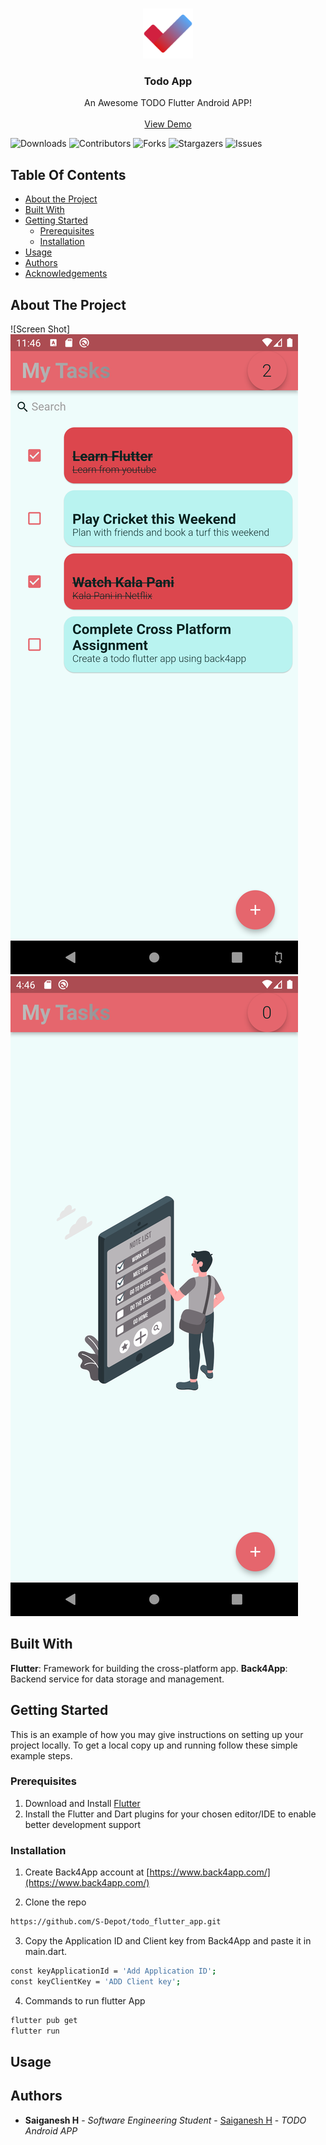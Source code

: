 <br/>
<p align="center">
  <a href="https://github.com/S-Depot/todo_flutter_app">
    <img src="https://github.com/S-Depot/todo_flutter_app/blob/main/images/icon.png" alt="Logo" width="80" height="80">
  </a>

  <h3 align="center">Todo App</h3>

  <p align="center">
    An Awesome TODO Flutter Android APP!
    <br/>
    <br/>
    <a href="https://github.com/S-Depot/todo_flutter_app">View Demo</a>
  </p>
</p>


![Downloads](https://img.shields.io/github/downloads/S-Depot/todo_flutter_app/total) ![Contributors](https://img.shields.io/github/contributors/S-Depot/todo_flutter_app?color=dark-green) ![Forks](https://img.shields.io/github/forks/S-Depot/todo_flutter_app?style=social) ![Stargazers](https://img.shields.io/github/stars/S-Depot/todo_flutter_app?style=social) ![Issues](https://img.shields.io/github/issues/S-Depot/todo_flutter_app) 

## Table Of Contents

* [About the Project](#about-the-project)
* [Built With](#built-with)
* [Getting Started](#getting-started)
  * [Prerequisites](#prerequisites)
  * [Installation](#installation)
* [Usage](#usage)
* [Authors](#authors)
* [Acknowledgements](#acknowledgements)

## About The Project

![Screen Shot]
<img src=https://github.com/S-Depot/todo_flutter_app/blob/main/images/git/AppWithTasks.png>
<img src=https://github.com/S-Depot/todo_flutter_app/blob/main/images/git/AppWithoutTask.png>

## Built With

<b>Flutter</b>: Framework for building the cross-platform app.
<b>Back4App</b>: Backend service for data storage and management.

## Getting Started

This is an example of how you may give instructions on setting up your project locally.
To get a local copy up and running follow these simple example steps.

### Prerequisites

1. Download and Install [Flutter](https://docs.flutter.dev/get-started/install) 
2. Install the Flutter and Dart plugins for your chosen editor/IDE to enable better development support 


### Installation

1. Create Back4App account at [https://www.back4app.com/](https://www.back4app.com/)

2. Clone the repo

```sh
https://github.com/S-Depot/todo_flutter_app.git
```

3. Copy the Application ID and Client key from Back4App and paste it in main.dart.
```sh
const keyApplicationId = 'Add Application ID';
const keyClientKey = 'ADD Client key';
```
4. Commands to run flutter App

```sh
flutter pub get
flutter run
```

## Usage



## Authors

* **Saiganesh H** - *Software Engineering Student* - [Saiganesh H](https://github.com/S-Depot/) - *TODO Android APP*


